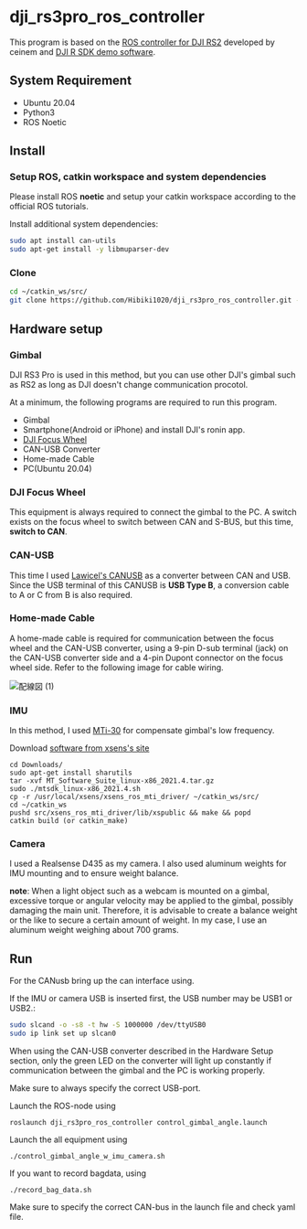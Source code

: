 # dji_rs3pro_ros_controller

This program is based on the [ROS controller for DJI RS2](https://github.com/ceinem/dji_rs2_ros_controller) developed by ceinem and [DJI R SDK demo software](https://terra-1-g.djicdn.com/851d20f7b9f64838a34cd02351370894/DJI%20R%20SDK/SDK%20demo%20software.zip).

## System Requirement
* Ubuntu 20.04
* Python3
* ROS Noetic

## Install

### Setup ROS, catkin workspace and system dependencies
Please install ROS **noetic** and setup your catkin workspace according to the official ROS tutorials.

Install additional system dependencies:
```bash
sudo apt install can-utils
sudo apt-get install -y libmuparser-dev
```

### Clone
```bash
cd ~/catkin_ws/src/
git clone https://github.com/Hibiki1020/dji_rs3pro_ros_controller.git --recursive
```

## Hardware setup

### Gimbal
DJI RS3 Pro is used in this method, but you can use other DJI's gimbal such as RS2 as long as DJI doesn't change communication procotol.

At a minimum, the following programs are required to run this program.
* Gimbal
* Smartphone(Android or iPhone) and install DJI's ronin app.
* [DJI Focus Wheel](https://m.dji.com/jp/product/ronin-s-focus-wheel)
* CAN-USB Converter
* Home-made Cable
* PC(Ubuntu 20.04)

### DJI Focus Wheel
This equipment is always required to connect the gimbal to the PC. A switch exists on the focus wheel to switch between CAN and S-BUS, but this time, **switch to CAN**.

### CAN-USB
This time I used [Lawicel's CANUSB](https://www.canusb.com/products/canusb/) as a converter between CAN and USB. Since the USB terminal of this CANUSB is **USB Type B**, a conversion cable to A or C from B is also required.

### Home-made Cable
A home-made cable is required for communication between the focus wheel and the CAN-USB converter, using a 9-pin D-sub terminal (jack) on the CAN-USB converter side and a 4-pin Dupont connector on the focus wheel side. Refer to the following image for cable wiring.

![配線図 (1)](https://user-images.githubusercontent.com/60866340/195969835-803b98da-7b6d-40a7-9d98-76737a79dbaa.png)

### IMU
In this method, I used [MTi-30](https://www.xsens.com/products/mti-10-series?utm_term=xsens%20mti30&utm_medium=ppc&utm_campaign=3DCA+%7C+North+Amer+%7C+Search&utm_source=adwords&hsa_cam=15267582124&hsa_src=g&hsa_mt=e&hsa_ver=3&hsa_net=adwords&hsa_tgt=aud-1596292619963:kwd-1000087377016&hsa_acc=1306794700&hsa_grp=132748046794&hsa_kw=xsens%20mti30&hsa_ad=561599686314&gclid=CjwKCAjwkaSaBhA4EiwALBgQaJQrnVGFkerrfFy4r0kFn3oYyCk_727Y4xqZO1D1FVAVU8B11mbE-hoCY3EQAvD_BwE) for compensate gimbal's low frequency.

Download [software from xsens's site](https://www.xsens.com/software-downloads)

```
cd Downloads/
sudo apt-get install sharutils
tar -xvf MT_Software_Suite_linux-x86_2021.4.tar.gz
sudo ./mtsdk_linux-x86_2021.4.sh 
cp -r /usr/local/xsens/xsens_ros_mti_driver/ ~/catkin_ws/src/
cd ~/catkin_ws
pushd src/xsens_ros_mti_driver/lib/xspublic && make && popd
catkin build (or catkin_make)
```

### Camera
I used a Realsense D435 as my camera. I also used aluminum weights for IMU mounting and to ensure weight balance.

**note**: When a light object such as a webcam is mounted on a gimbal, excessive torque or angular velocity may be applied to the gimbal, possibly damaging the main unit. Therefore, it is advisable to create a balance weight or the like to secure a certain amount of weight. In my case, I use an aluminum weight weighing about 700 grams.

## Run
For the CANusb bring up the can interface using. 

If the IMU or camera USB is inserted first, the USB number may be USB1 or USB2.:
```bash
sudo slcand -o -s8 -t hw -S 1000000 /dev/ttyUSB0
sudo ip link set up slcan0
```
When using the CAN-USB converter described in the Hardware Setup section, only the green LED on the converter will light up constantly if communication between the gimbal and the PC is working properly.

Make sure to always specify the correct USB-port.

Launch the ROS-node using
```
roslaunch dji_rs3pro_ros_controller control_gimbal_angle.launch
```

Launch the all equipment using
```
./control_gimbal_angle_w_imu_camera.sh
```

If you want to record bagdata, using
```
./record_bag_data.sh
```
Make sure to specify the correct CAN-bus in the launch file and check yaml file.
